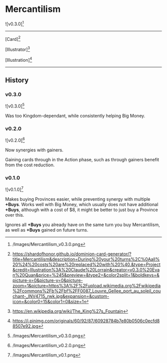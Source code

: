 # Mercantilism

![v0.3.0][^v0.3.0]

---

[Card][^Card]

[Illustrator][^Illustrator]

[Illustration][^Illustration]

---

## History

### v0.3.0

![v0.3.0][^v0.3.0]

Was too Kingdom-dependant, while consistently helping Big Money.

### v0.2.0

![v0.2.0][^v0.2.0]

Now synergies with gainers.

Gaining cards through in the Action phase, such as through gainers benefit
from the cost reduction.

### v0.1.0

![v0.1.0][^v0.1.0]

Makes buying Provinces easier, while preventing synergy with multiple
**+Buys**. Works well with Big Money, which usually does not have additional
**+Buys**, although with a cost of $8, it might be better to just buy a
Province over this.

Ignores all **+Buys** you already have on the same turn you buy
Mercantilism, as well as **+Buys** gained on future turns.

[^v0.1.0]: /Images/Mercantilism_v0.1.png
[^v0.2.0]: /Images/Mercantilism_v0.2.0.png
[^v0.3.0]: /Images/Mercantilism_v0.3.0.png
[^Card]: https://shardofhonor.github.io/dominion-card-generator/?title=Mercantilism&description=During%20your%20turns%2C%0Aall%20%24%20costs%20are%20replaced%20with%20%40.&type=Project&credit=Illustration%3A%20Claude%20Lorrain&creator=v0.3.0%20Evan%20Quan&price=%245&preview=&type2=&color2split=1&boldkeys=&picture-x=0&picture-y=0&picture-zoom=1&picture=https%3A%2F%2Fupload.wikimedia.org%2Fwikipedia%2Fcommons%2Fb%2Fbf%2FF0087_Louvre_Gellee_port_au_soleil_couchant-_INV4715_rwk.jpg&expansion=&custom-icon=&color0=15&color1=0&size=1
[^Illustrator]: https://en.wikipedia.org/wiki/The_King%27s_Fountain
[^Illustration]: https://i.pinimg.com/originals/60/92/87/60928784b7e80b0506c0ecfd88507e92.jpg
